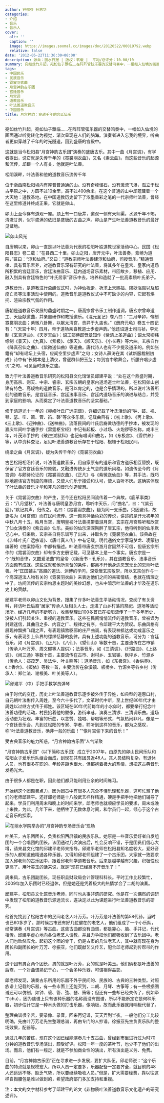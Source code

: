 ```yaml
---
author: 钟郁芬 孙志华
categories:
- 介绍
- 音乐
- 音乐人
cover:
  alt: ''
  caption: ''
  image: https://images.soomal.cc/images/doc/20120522/00019792.webp
  relative: false
date: '2012-05-22T11:36:30+08:00'
description: 源自：丽水日报 | 版权：转载 |  平均/总评分：10.00/10
summary: 宛如丝竹升起，宛如仙子飘临……在阵阵管弦乐器的交替鸣奏中，一幅如入仙境的画面通过听觉转化为视觉，渐次呈现在人们的脑海。演奏者进入忘我的境界，听曲者更似穿越了千年的时光隧道，回到盛唐的宫殿中……
tags:
- 中国民乐
- 民族音乐
- 霓裳羽衣曲
- 月宫神韵古乐团
- 宫廷音乐
- 月宫调
- 道教音乐
- 叶法善道教音乐
- 中国音乐
title: 月宫神韵：穿越千年的宫廷仙乐
---
```


宛如丝竹升起，宛如仙子飘临……在阵阵管弦乐器的交替鸣奏中，一幅如入仙境的画面通过听觉转化为视觉，渐次呈现在人们的脑海。演奏者进入忘我的境界，听曲者更似穿越了千年的时光隧道，回到盛唐的宫殿中。

这就是当今松阳县“月宫神韵古乐团”演奏的盛唐古乐。其中一曲《月宫调》，有学者提出，说它就是失传千年的《霓裳羽衣曲》，又名《素云曲》。而这些音乐的起源和流传，却跟一个人有关，他就是叶法善。

松阴溪畔，叶法善和他的道教音乐流传千年

位于浙西南松阳境内有座普普通通的山。没有奇峰怪石，没有激流飞瀑，孤立于松古平原之中，方圆不过10余里，高不过400余米。在这个普通的山中却蕴藏着一个大天地：道教圣地。在中国道教历史留下了浓墨重彩之笔的一代宗师叶法善，曾经在这里修道并终成正果。它就是卯山。

卯山上至今存有道观一座。顶上有一口唐井，道观一侧有天师渠，水源千年不竭，清澈甘洌，似乎盛满的依旧是盛唐的古曲之声。卯山是产生叶法善道教音乐的最好见证地。

![卯山风光](https://images.soomal.cc/images/doc/20120522/00019793.webp)





自唐朝以来，卯山一直是以叶法善为代表的松阳叶姓道教世家活动中心。民国《松阳县志》卷二载：“在县西二十里，卯山之阳，唐开元中，叶法善奏，紊嵴为道院，”匾曰：“淳和仙府。”又曰：“道教宗师叶法善建淳和仙府，司授音乐。”精通音律、具有音乐素养，对道教音乐深有研究的叶法善，将其多年在皇宫、皇家内道场所积累的宫廷音乐，宫廷法曲音乐、廷内道场音乐素材，带回故乡，移植、应用、融入到具有宫廷特色的“叶氏居家”音乐中去，培养和造就了一批高素质叶氏弟子。

道教音乐，是道教进行斋醮仪式时，为神仙祝诞，祈求上天赐福、降妖驱魔以及超度亡灵等法事活动中使用的。道教音乐是道教仪式中不可缺少的内容，它起有烘托、渲染宗教气氛的作用。

唐朝是道教音乐发展的鼎盛时期之一。唐高宗曾令乐工制作道调，唐玄宗曾命道工、天臣献道曲，并亲自研作和教授道乐。《混元圣记》卷八曰：“二月辛卯，帝制霓裳羽衣曲；紫微八卦舞，以献太清宫，贵异于九庙也。”《册府元龟》卷五十四记有：“（天宫十年）四月，帝于道场亲自教道士步虚声韵。”他还诏道士司马祯，李元制《玄真道曲》、《天罗天曲》；诏工部侍郎贺章知作《紫清上圣道曲》；诏太常卿纬绦制《景天》、《九真》、《紫极》、《承天》、《顺天乐》、《小长寿》等六曲。玄宗自作《降真召仙之曲》、《紫微送仙曲》等道曲。唐代诗人也有不少提及道乐的。例如张籍有“却有瑶坛上头宿，应闻空里步虚声”之句；女诗人薛涛在其《试新服裁制初成》诗中有“长裙本是上清仪，曾逐群仙把玉芝；每到宫中歌舞会，祈腰齐唱步虚词”之句，可见当时道乐之盛。

致力于叶法善道教音乐研究的松阳县文化馆馆员邱建平说：“处在这个鼎盛时期，身历高宗、则天、中宗、睿宗、玄宗五朝的皇家内道场道士叶法善，在松阳卯山创建有特色、高规格的道教音乐，是可以肯定的，也是合乎情理的。所以说叶法善所创的道教音乐，是宫廷音乐、宫廷法事音乐、宫廷内道场音乐的演进与结合，并受到家庭的影响，从而奠定了叶法善道教音乐的坚实基础。”

修于清道光十一年的《卯峰叶氏广远宗谱》，详细记载了叶氏活动的“钟、鼓、祝、琴、瑟、笙、箫、管、笛、磬”等众多乐器，记载曲目有：《初上歌》、《再上歌》、《三上歌》、《迎神曲》、《送神曲》。流落民间的叶氏后裔做功德的手抄本，被发现的嘉庆年间叶学通手抄《雷霆枢宝经》中记有起板、小过场、火炮锣等名称。咸丰三年，叶茂沛手抄的《破j生湖狱科》也记有唱词和曲名，如《东极宫》、《香供养》等，从中资料查证，足见叶法善道教音乐存在于松阳、根植于松阳民间。

绕梁之曲《月宫调》，疑为失传千年的《霓裳羽衣曲》

古邑松阳相沿传说，叶法善道教音乐，用自家原有的道乐和官方道乐相互替换，既保留了官方宫廷音乐的原貌，又融进传统乡土气息的道乐风格。如流传至今的《月宫调》与颇待论证的《霓裳羽衣曲》、《正凡》与《紫微送仙曲》等，其手法，既巧妙地避讳官方制度的麻烦，又使人们乐于接受和认可，使人百听不厌。这确实体现了叶法善的音乐才华和非凡的音乐创造智慧。

关于《霓裳羽衣曲》的产生，至今还在松阳民间流传着一个典故。《鹿革事类》云：“八月望秋”，叶法善与唐明皇游月宫，聆听中天乐，问“曲名”，曰：“《紫云回》，”默记其声，归传之，名曰：《霓裳羽衣曲》，疑为同一支乐曲，只因避讳，故更名为《月宫调》而在民间流传。这一颇具神话色彩的传说，讲述的是开元初年的中秋八月十五，皓月当空，唐明皇被叶法善携带着游月宫，玄宗在月宫聆听和欣赏了仙女演奏的《紫云曲》仙乐。美妙的仙乐深深陶醉了唐玄宗，他将听到的仙乐默记心中。归来后，玄宗亲自将乐谱写了出来，并取名为《霓裳羽衣曲》。该典故在《卯峰叶氏广远宗谱》、《唐叶真人传》中有记载，明代通俗文学家冯梦龙、凌蒙初编著的《拍案惊奇》中都有描述。叶法善带唐玄宗游月宫固然不可信，但唐玄宗所作的《霓裳羽衣曲》却有多方史册记载，可见基本上是一个事实。唐玄宗是一个“既知音律，又酷爱法曲”的皇帝（《新唐书・孔乐》），其在道教音乐、法事音乐方面颇有成就。这些成就和他所具备的条件，都离不开他身边恩宠无比的恩师叶法善。叶“匡国辅主”高超的道法、渊博的学问，深受唐玄宗敬崇，所以玄宗创作与一个高深道法人物有关的《霓裳羽衣曲》来表达他们之间的亲密情结，也就在情理之中了。坊间流传的玄宗构思主题时的美妙幻想，也从中暗示叶法善的才华及在道乐史上的贡献。

邱建平老师以卯山文化为背景，搜集了许多叶法善生平活动情况，查阅了有关资料，拜访叶氏后裔“居家”传承人及相关人士，走进了山乡村落的祭祀、道场等活动场所。经近几年的不断努力，收集整理出100多首已在松阳流传了一千多年历史，没被人们引起关注、重视的道教音乐。这些在民间悄悄流传的道教音乐，曾被误为封建迷信，其曲目之多、内容之广、规律之有序，令邱建平大为赞叹。乐曲风格有展现神飘拂飞翔之声，有表现镇煞驱邪的庄严曲调，有表现神抵达或功成喜乐之乐，有表现引上仙界的缥缈恬静的旋律。具有上述功能的道教音乐，可分为：宫廷音乐，如《月宫调》、《正凡》、《八仙》、《望仙山》等数十首，主要流传在古市镇（传承人叶万芳、周文郁等人提供）；法事音乐，如《三清调》、《行路曲》、《上路调》、《闹三通》等数十首，主要流传在古市、谢村乡、玉岩镇、枫坪乡、竹源乡（传承人：郑茂芝、吴法仲、叶关照等）；道场音乐，如《东极宫》、《香供养》、《上香台》、《皈依》等数十首，主要流传在象溪镇、板桥乡、竹源乡等各乡村（传承人：郑仁法、谢根美、叶关美等人）。

![邱建平（中）手把手教学员弹琴](https://images.soomal.cc/images/doc/20120522/00019794.webp)





由于时代的变迁，历史上叶法善道教音乐逐步被外传于异姓，如典型的道惠口村，自元朝叶法彬传入周姓，至今六十多代了，文革时代中断，至上世纪80年代才由周姓以过继方式传于郑姓。该区域在60年代前每年的小水卯时，都要举行纪念叶法善功德的活动，村民抬着他的塑像，游街串巷，演奏三清锣、三清调乐曲。道场活动更为壮观。丰富的乐曲，以念赞、独唱、帮唱等形式，气氛热闹非凡，像是一个宫廷音乐会。凡到过松阳的专家、学者，聆听到这样的音乐，都为之感叹，称“叶法善道教音乐，确非一般的乐曲！”“像月宫偷下来的音乐！”

受古典音乐的魅力所惑，“月宫神韵古乐团”人气渐聚

“月宫神韵古乐团”（以下简称古乐团）成立于2007年，由原先的卯山民间乐队和松阳女子爱乐乐队组合而成，到现在共有团员近48人。其人员结构复杂，有退休人员，也有很多在职的。年龄差距也很大，但都抱着极大的热情，想把这古典音乐发扬光大。

由于很多人都是在职，因此他们都只能利用业余的时间练习。

开始组这个团颇费点力，因为团员中有很多人完全不懂乐理和乐器，这可忙煞了他们的老师邱建平。还好邱老师是十八般武艺样样精通，硬是手把手地把他们辅导了起来。学员们利用周末和晚上的时间来学，邱老师也就顺应学员的要求，周末或晚上来教，为此，几年下来，他牺牲了无数休息时间，和学员们一起，倾心于这个古老音乐的探索。

![在丽水学院举办的“月宫神韵专场音乐会”现场](https://images.soomal.cc/images/doc/20120522/00019792.webp)





叶美玉，古乐团团长，负责松阳西屏镇的民族乐队。她原是一些音乐爱好者自发组团的一个合唱团的团长。该团通过几次演出后，社会反响不错，于是团员们信心大增，请来县文化馆的邱建平老师来指导。邱建平老师在松阳县知名度较大，爱好音乐的人都知道他精通各种乐器，又得知邱老师组建了一个古乐团，大家就一致要求加入邱老师的古乐团中，跟着邱老师学道教音乐。后来是越学越有兴趣，积极性也更高了。用叶美玉的话来说，就是“现在已经离不开音乐了！”

周来凤，古乐团副团长，现任职县财政局会计管理科科长。平时工作比较繁忙，2009年加入乐团时已经退休，但是她还是凭着极大的热情学会了二胡的演奏。

邱建平，松阳县文化馆音乐老师，同时也从事非遗的研究。他是在一次偶然的调研中发现了松阳的道教音乐源远流长，遂决定以此为课题进行叶法善道教音乐的研究。

他首先找到了松阳古市的民间老艺人叶万芳。叶万芳是叶法善的第58代孙，当时也已60多岁了。那时候古市还有好几位健在的老艺人，他们组成了一个小乐队，经常演奏《月宫调》等古曲。这些古曲都没有曲谱，都是靠心、脑、手并记，代代相传。邱建平虚心地向各位老艺人请教，并且力争把他们都吸收到了古乐团中。老人们也欣然应允。起初这个团的骨干，仍是古市的几位老艺人，其中就有现在身为团长和副团长的叶万芳、徐振亚，他们既献艺又传艺，配合邱老师起到传帮带的作用。

这个团有男女两个团长，男的就是叶万芳，女的就是叶美玉。他们俩都是叶法善的后裔，一个对曲谱熟记于心，一个会多种乐器，可谓相得益彰。

邱老师发现，演奏古乐所用的乐器不外乎民间的、民族的、古典的三种类型。对照族谱上记载的乐器，有一些市面上还能买到，二胡、月琴、古筝等；有一些根据图谱还可以仿制，如钟、磬、管、弦、瑟、箫等；但还有一些却已经失传了，例如牵ㄒchu），因为族谱上只有该种乐器的名称而没有图谱，所以不能断定它是何种乐器，初步估计它是一种木头做的打击乐器，像响板，故而此乐器就用响板代替了。

整理曲谱很辛苦，要录像、录音，回来再记谱，天天弄到半夜。一般他们分工比较明确，先由叶万芳老先生整理总谱，再由专门的人抄谱。徐振亚先生负责乐队的整场效果，配器等。

通过几年的苦练，现在这个团已经能演奏几十支古曲，曾经到市里进行过为时70分钟的道教音乐专场演出，颇受好评。松阳一年一度的茶叶节，也少不了他们的出场。而且，他们有一规定，就是不参加商业性的演出，所有演出是义务、免费。

目前，“月宫神韵古乐团”正在寻求进一步发展，要扩大队伍。邱老师说：“这个乐曲的特点就是规模宏大，所以人员一定要多，乐器配备一定要齐全，就目前的48人还远远不够，缺乏气势，所以要继续吸收人员。”但是，扩大需要经费，靠以往这样自掏腰包是难以做到的，希望政府部门多加支持和重视。

注：本文的文字材料参考了邱建平的论文《非物质叶法善道教音乐文化遗产的研究述评》。